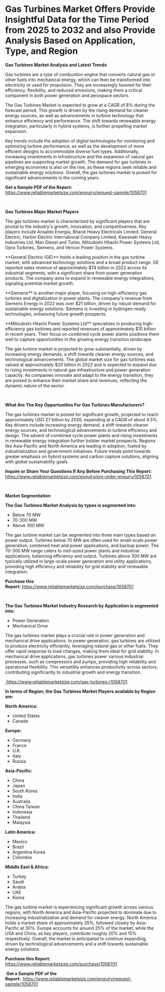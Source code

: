 <p><h1>Gas Turbines Market Offers Provide Insightful Data for the Time Period from 2025 to 2032 and also Provide Analysis Based on Application, Type, and Region</h1></p><p><strong>Gas Turbines Market Analysis and Latest Trends</strong></p>
<p><p>Gas turbines are a type of combustion engine that converts natural gas or other fuels into mechanical energy, which can then be transformed into electricity or used for propulsion. They are increasingly favored for their efficiency, flexibility, and reduced emissions, making them a critical component in both power generation and aerospace sectors.</p><p>The Gas Turbines Market is expected to grow at a CAGR of 8% during the forecast period. This growth is driven by the rising demand for cleaner energy sources, as well as advancements in turbine technology that enhance efficiency and performance. The shift towards renewable energy integration, particularly in hybrid systems, is further propelling market expansion. </p><p>Key trends include the adoption of digital technologies for monitoring and optimizing turbine performance, as well as the development of more efficient designs to accommodate diverse fuel types. Additionally, increasing investments in infrastructure and the expansion of natural gas pipelines are supporting market growth. The demand for gas turbines in emerging economies is also on the rise, as these regions seek reliable and sustainable energy solutions. Overall, the gas turbines market is poised for significant advancements in the coming years.</p></p>
<p><strong>Get a Sample PDF of the Report:&nbsp;</strong> <a href="https://www.reliablemarketsize.com/enquiry/request-sample/1058701?utm_campaign=1131&utm_medium=2&utm_source=Github&utm_content=ia&utm_term=16042025&utm_id=gas-turbines">https://www.reliablemarketsize.com/enquiry/request-sample/1058701</a></p>
<p>&nbsp;</p>
<p><strong>Gas Turbines Major Market Players</strong></p>
<p><p>The gas turbines market is characterized by significant players that are pivotal to the industry's growth, innovation, and competitiveness. Key players include Ansaldo Energia, Bharat Heavy Electricals Limited, General Electric, Harbin Electric International Company Limited, Kawasaki Heavy Industries Ltd, Man Diesel and Turbo, Mitsubishi Hitachi Power Systems Ltd, Opra Turbines, Siemens, and Vericor Power Systems.</p><p>**General Electric (GE)** holds a leading position in the gas turbine market, with advanced technology solutions and a broad product range. GE reported sales revenue of approximately $74 billion in 2022 across its industrial segments, with a significant share from power generation products. The company aims to expand in renewable energy integrations, signaling potential market growth.</p><p>**Siemens** is another major player, focusing on high-efficiency gas turbines and digitalization in power plants. The company's revenue from Siemens Energy in 2022 was over $21 billion, driven by robust demand for sustainable energy solutions. Siemens is investing in hydrogen-ready technologies, enhancing future growth prospects.</p><p>**Mitsubishi Hitachi Power Systems Ltd** specializes in producing high-efficiency gas turbines and reported revenues of approximately $10 billion in recent years. Their focus on combined cycle power plants positions them well to capture opportunities in the growing energy transition landscape.</p><p>The gas turbine market is projected to grow substantially, driven by increasing energy demands, a shift towards cleaner energy sources, and technological advancements. The global market size for gas turbines was valued at approximately $20 billion in 2022 and is expected to expand due to rising investments in natural gas infrastructure and power generation capacity. As companies innovate and adapt to the energy transition, they are poised to enhance their market share and revenues, reflecting the dynamic nature of the sector.</p></p>
<p>&nbsp;</p>
<p><strong>What Are The Key Opportunities For Gas Turbines Manufacturers?</strong></p>
<p><p>The gas turbines market is poised for significant growth, projected to reach approximately USD 27 billion by 2026, expanding at a CAGR of about 4.5%. Key drivers include increasing energy demand, a shift towards cleaner energy sources, and technological advancements in turbine efficiency and design. The advent of combined cycle power plants and rising investments in renewable energy integration further bolster market prospects. Regions like Asia-Pacific and North America are leading in adoption, fueled by industrialization and government initiatives. Future trends point towards greater emphasis on hybrid systems and carbon capture solutions, aligning with global sustainability goals.</p></p>
<p><strong>Inquire or Share Your Questions If Any Before Purchasing This Report:</strong> <a href="https://www.reliablemarketsize.com/enquiry/pre-order-enquiry/1058701?utm_campaign=1131&utm_medium=2&utm_source=Github&utm_content=ia&utm_term=16042025&utm_id=gas-turbines">https://www.reliablemarketsize.com/enquiry/pre-order-enquiry/1058701</a></p>
<p>&nbsp;</p>
<p><strong>Market Segmentation</strong></p>
<p><strong>The Gas Turbines Market Analysis by types is segmented into:</strong></p>
<p><ul><li>Below 70 MW</li><li>70-300 MW</li><li>Above 300 MW</li></ul></p>
<p><p>The gas turbine market can be segmented into three main types based on power output. Turbines below 70 MW are often used for small-scale power generation, combined heat and power applications, and backup power. The 70-300 MW range caters to mid-sized power plants and industrial applications, balancing efficiency and output. Turbines above 300 MW are typically utilized in large-scale power generation and utility applications, providing high efficiency and reliability for grid stability and renewable integration.</p></p>
<p><strong>Purchase this Report:&nbsp;</strong><a href="https://www.reliablemarketsize.com/purchase/1058701?utm_campaign=1131&utm_medium=2&utm_source=Github&utm_content=ia&utm_term=16042025&utm_id=gas-turbines">https://www.reliablemarketsize.com/purchase/1058701</a></p>
<p>&nbsp;</p>
<p><strong>The Gas Turbines Market Industry Research by Application is segmented into:</strong></p>
<p><ul><li>Power Generation</li><li>Mechanical Drive</li></ul></p>
<p><p>The gas turbines market plays a crucial role in power generation and mechanical drive applications. In power generation, gas turbines are utilized to produce electricity efficiently, leveraging natural gas or other fuels. They offer rapid response to load changes, making them ideal for grid stability. In mechanical drive applications, gas turbines power various industrial processes, such as compressors and pumps, providing high reliability and operational flexibility. This versatility enhances productivity across sectors, contributing significantly to industrial growth and energy transition.</p></p>
<p><a href="https://www.reliablemarketsize.com/gas-turbines-r1058701?utm_campaign=1131&utm_medium=2&utm_source=Github&utm_content=ia&utm_term=16042025&utm_id=gas-turbines">&nbsp;https://www.reliablemarketsize.com/gas-turbines-r1058701</a></p>
<p><strong>In terms of Region, the Gas Turbines Market Players available by Region are:</strong></p>
<p>
    <p> <strong> North America: </strong>
        <ul>
            <li>United States</li>
            <li>Canada</li>
        </ul>
        </p> 
    <p> <strong> Europe: </strong>
        <ul>
            <li>Germany</li>
            <li>France</li>
            <li>U.K.</li>
            <li>Italy</li>
            <li>Russia</li>
        </ul>
        </p> 
    <p> <strong> Asia-Pacific: </strong>
        <ul>
            <li>China</li>
            <li>Japan</li>
            <li>South Korea</li>
            <li>India</li>
            <li>Australia</li>
            <li>China Taiwan</li>
            <li>Indonesia</li>
            <li>Thailand</li>
            <li>Malaysia</li>
        </ul>
        </p> 
    <p> <strong> Latin America: </strong>
        <ul>
            <li>Mexico</li>
            <li>Brazil</li>
            <li>Argentina Korea</li>
            <li>Colombia</li>
        </ul>
        </p> 
    <p> <strong> Middle East & Africa: </strong>
        <ul>
            <li>Turkey</li>
            <li>Saudi</li>
            <li>Arabia</li>
            <li>UAE</li>
            <li>Korea</li>
        </ul>
    </p>
    </p>
<p><p>The gas turbine market is experiencing significant growth across various regions, with North America and Asia-Pacific projected to dominate due to increasing industrialization and demand for cleaner energy. North America holds a market share of approximately 35%, followed closely by Asia-Pacific at 30%. Europe accounts for around 25% of the market, while the USA and China, as key players, contribute roughly 20% and 15% respectively. Overall, the market is anticipated to continue expanding, driven by technological advancements and a shift towards sustainable energy solutions.</p></p>
<p><strong>Purchase this Report: </strong><a href="https://www.reliablemarketsize.com/purchase/1058701?utm_campaign=1131&utm_medium=2&utm_source=Github&utm_content=ia&utm_term=16042025&utm_id=gas-turbines">https://www.reliablemarketsize.com/purchase/1058701</a></p>
<p>&nbsp;<strong>Get a Sample PDF of the Report:&nbsp;&nbsp;</strong><a href="https://www.reliablemarketsize.com/enquiry/request-sample/1058701?utm_campaign=1131&utm_medium=2&utm_source=Github&utm_content=ia&utm_term=16042025&utm_id=gas-turbines">https://www.reliablemarketsize.com/enquiry/request-sample/1058701</a></p>
<p><strong></strong></p>
<p><p></p><p></p><p></p></p>